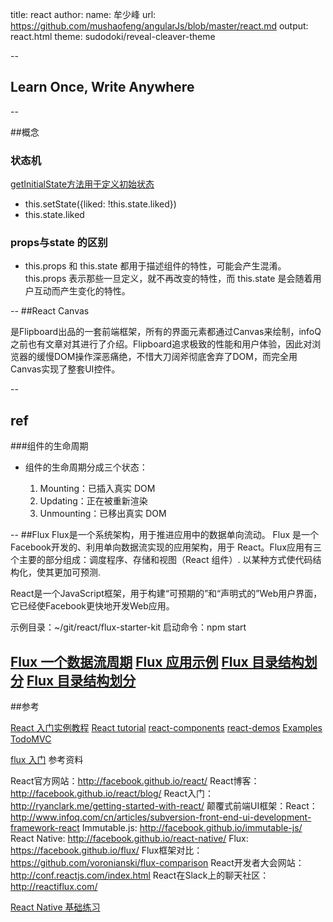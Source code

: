 title: react
author:
  name: 牟少峰
  url: https://github.com/mushaofeng/angularJs/blob/master/react.md
output: react.html
theme: sudodoki/reveal-cleaver-theme

--
## Learn Once, Write Anywhere


--

##概念
### 状态机
[getInitialState方法用于定义初始状态](http://msf.tudou.com/react/react-demos/demo07/)
* this.setState({liked: !this.state.liked})
* this.state.liked
### props与state 的区别

* this.props 和 this.state 都用于描述组件的特性，可能会产生混淆。
  this.props 表示那些一旦定义，就不再改变的特性，而 this.state 是会随着用户互动而产生变化的特性。

--
##React Canvas

是Flipboard出品的一套前端框架，所有的界面元素都通过Canvas来绘制，infoQ之前也有文章对其进行了介绍。Flipboard追求极致的性能和用户体验，因此对浏览器的缓慢DOM操作深恶痛绝，不惜大刀阔斧彻底舍弃了DOM，而完全用Canvas实现了整套UI控件。

--
## ref

###组件的生命周期

* 组件的生命周期分成三个状态：

	1. Mounting：已插入真实 DOM
	2. Updating：正在被重新渲染
	3. Unmounting：已移出真实 DOM


--
##Flux
Flux是一个系统架构，用于推进应用中的数据单向流动。
Flux 是一个Facebook开发的、利用单向数据流实现的应用架构，用于 React。Flux应用有三个主要的部分组成：调度程序、存储和视图（React 组件）.
以某种方式使代码结构化，使其更加可预测.	

React是一个JavaScript框架，用于构建“可预期的”和“声明式的”Web用户界面，它已经使Facebook更快地开发Web应用。

示例目录：~/git/react/flux-starter-kit
启动命令：npm start 

[Flux 一个数据流周期](src/img/flux/flux.png)
[Flux 应用示例](http://localhost:8000)
[Flux 目录结构划分](http://react.nodejs-china.org/t/fluxde-mu-lu-jie-gou-gai-heng-xiang-hua-fen-huan-shi-zong-xiang-hua-fen-ni/938)
[Flux 目录结构划分](src/img/flux/Directory_Structure.png)
--

##参考

[React 入门实例教程](http://www.ruanyifeng.com/blog/2015/03/react.html)
[React tutorial](http://facebook.github.io/react/docs/tutorial.html)
[react-components](http://react-components.com/)
[react-demos](https://github.com/ruanyf/react-demos)
[Examples](https://github.com/facebook/react/wiki/Examples)
[TodoMVC](http://facebook.github.io/flux/docs/todo-list.html)

[flux  入门](http://www.oschina.net/question/1397765_236546)
参考资料

React官方网站：http://facebook.github.io/react/
React博客：http://facebook.github.io/react/blog/
React入门：http://ryanclark.me/getting-started-with-react/
颠覆式前端UI框架：React：http://www.infoq.com/cn/articles/subversion-front-end-ui-development-framework-react
Immutable.js: http://facebook.github.io/immutable-js/
React Native: http://facebook.github.io/react-native/
Flux: https://facebook.github.io/flux/
Flux框架对比：https://github.com/voronianski/flux-comparison
React开发者大会网站：http://conf.reactjs.com/index.html
React在Slack上的聊天社区：http://reactiflux.com/


[React Native 基础练习](http://segmentfault.com/a/1190000002645929)